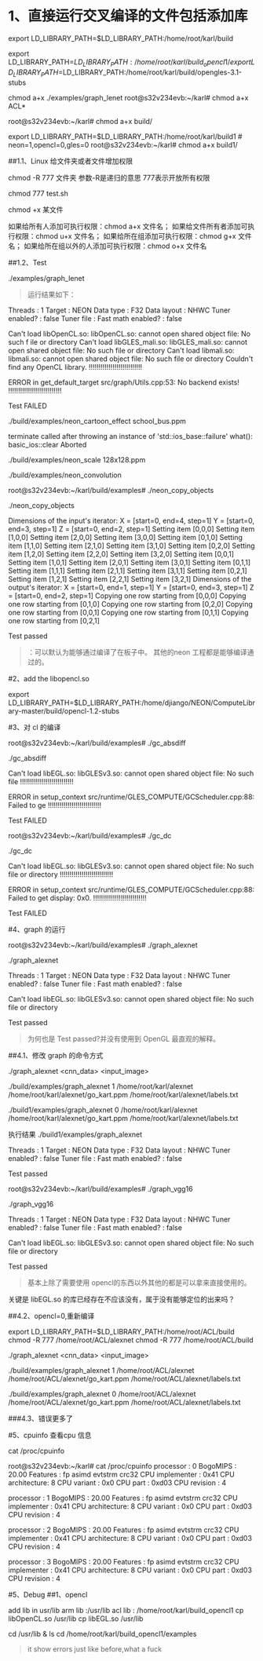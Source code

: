# 1、直接运行交叉编译的文件包括添加库


export LD_LIBRARY_PATH=$LD_LIBRARY_PATH:/home/root/karl/build



export LD_LIBRARY_PATH=$LD_LIBRARY_PATH:/home/root/karl/build_opencl1/
export LD_LIBRARY_PATH=$LD_LIBRARY_PATH:/home/root/karl/build/opengles-3.1-stubs


chmod a+x ./examples/graph_lenet
root@s32v234evb:~/karl# chmod a+x ACL*

root@s32v234evb:~/karl# chmod a+x build/

export LD_LIBRARY_PATH=$LD_LIBRARY_PATH:/home/root/karl/build1  # neon=1,opencl=0,gles=0
root@s32v234evb:~/karl# chmod a+x build1/


##1.1、Linux 给文件夹或者文件增加权限

chmod -R 777 文件夹
参数-R是递归的意思
777表示开放所有权限

 





chmod 777 test.sh

chmod +x 某文件

如果给所有人添加可执行权限：chmod a+x 文件名；
如果给文件所有者添加可执行权限：chmod u+x 文件名；
如果给所在组添加可执行权限：chmod g+x 文件名；
如果给所在组以外的人添加可执行权限：chmod o+x 文件名










##1.2、Test

./examples/graph_lenet

>运行结果如下：

Threads : 1
Target : NEON
Data type : F32
Data layout : NHWC
Tuner enabled? : false
Tuner file :
Fast math enabled? : false

Can't load libOpenCL.so: libOpenCL.so: cannot open shared object file: No such f                                                                             ile or directory
Can't load libGLES_mali.so: libGLES_mali.so: cannot open shared object file: No                                                                              such file or directory
Can't load libmali.so: libmali.so: cannot open shared object file: No such file                                                                              or directory
Couldn't find any OpenCL library.
!!!!!!!!!!!!!!!!!!!!!!!!!!!

ERROR in get_default_target src/graph/Utils.cpp:53: No backend exists!
!!!!!!!!!!!!!!!!!!!!!!!!!!!

Test FAILED






./build/examples/neon_cartoon_effect  school_bus.ppm

terminate called after throwing an instance of 'std::ios_base::failure'
  what():  basic_ios::clear
Aborted


./build/examples/neon_scale 128x128.ppm



./build/examples/neon_convolution




root@s32v234evb:~/karl/build/examples# ./neon_copy_objects

./neon_copy_objects

 Dimensions of the input's iterator:
 X = [start=0, end=4, step=1]
 Y = [start=0, end=3, step=1]
 Z = [start=0, end=2, step=1]
Setting item [0,0,0]
Setting item [1,0,0]
Setting item [2,0,0]
Setting item [3,0,0]
Setting item [0,1,0]
Setting item [1,1,0]
Setting item [2,1,0]
Setting item [3,1,0]
Setting item [0,2,0]
Setting item [1,2,0]
Setting item [2,2,0]
Setting item [3,2,0]
Setting item [0,0,1]
Setting item [1,0,1]
Setting item [2,0,1]
Setting item [3,0,1]
Setting item [0,1,1]
Setting item [1,1,1]
Setting item [2,1,1]
Setting item [3,1,1]
Setting item [0,2,1]
Setting item [1,2,1]
Setting item [2,2,1]
Setting item [3,2,1]
 Dimensions of the output's iterator:
 X = [start=0, end=1, step=1]
 Y = [start=0, end=3, step=1]
 Z = [start=0, end=2, step=1]
Copying one row starting from [0,0,0]
Copying one row starting from [0,1,0]
Copying one row starting from [0,2,0]
Copying one row starting from [0,0,1]
Copying one row starting from [0,1,1]
Copying one row starting from [0,2,1]

Test passed


>：可以默认为能够通过编译了在板子中。
其他的neon 工程都是能够编译通过的。




#2、add the libopencl.so

export LD_LIBRARY_PATH=$LD_LIBRARY_PATH:/home/djiango/NEON/ComputeLibrary-master/build/opencl-1.2-stubs



#3、对 cl 的编译


root@s32v234evb:~/karl/build/examples# ./gc_absdiff

./gc_absdiff

Can't load libEGL.so: libGLESv3.so: cannot open shared object file: No such file
!!!!!!!!!!!!!!!!!!!!!!!!!!!

ERROR in setup_context src/runtime/GLES_COMPUTE/GCScheduler.cpp:88: Failed to ge
!!!!!!!!!!!!!!!!!!!!!!!!!!!

Test FAILED


root@s32v234evb:~/karl/build/examples# ./gc_dc

./gc_dc

Can't load libEGL.so: libGLESv3.so: cannot open shared object file: No such file or directory
!!!!!!!!!!!!!!!!!!!!!!!!!!!

ERROR in setup_context src/runtime/GLES_COMPUTE/GCScheduler.cpp:88: Failed to get display: 0x0.
!!!!!!!!!!!!!!!!!!!!!!!!!!!

Test FAILED


#4、graph 的运行

root@s32v234evb:~/karl/build/examples# ./graph_alexnet

./graph_alexnet

Threads : 1
Target : NEON
Data type : F32
Data layout : NHWC
Tuner enabled? : false
Tuner file :
Fast math enabled? : false

Can't load libEGL.so: libGLESv3.so: cannot open shared object file: No such file or directory

Test passed

>为何也是 Test passed?并没有使用到 OpenGL 最直观的解释。



##4.1、修改 graph 的命令方式

./graph_alexnet <target> <cnn_data> <input_image> <labels>


./build/examples/graph_alexnet 1 /home/root/karl/alexnet /home/root/karl/alexnet/go_kart.ppm /home/root/karl/alexnet/labels.txt


./build1/examples/graph_alexnet 0 /home/root/karl/alexnet /home/root/karl/alexnet/go_kart.ppm /home/root/karl/alexnet/labels.txt

执行结果
./build1/examples/graph_alexnet

Threads : 1
Target : NEON
Data type : F32
Data layout : NHWC
Tuner enabled? : false
Tuner file :
Fast math enabled? : false


Test passed





root@s32v234evb:~/karl/build/examples# ./graph_vgg16

./graph_vgg16

Threads : 1
Target : NEON
Data type : F32
Data layout : NHWC
Tuner enabled? : false
Tuner file :
Fast math enabled? : false

Can't load libEGL.so: libGLESv3.so: cannot open shared object file: No such file or directory

Test passed


>基本上除了需要使用 opencl的东西以外其他的都是可以拿来直接使用的。


关键是 libEGL.so 的库已经存在不应该没有，属于没有能够定位的出来吗？
















##4.2、opencl=0,重新编译


export LD_LIBRARY_PATH=$LD_LIBRARY_PATH:/home/root/ACL/build
chmod -R 777 /home/root/ACL/alexnet
chmod -R 777 /home/root/ACL/build



./graph_alexnet <target> <cnn_data> <input_image> <labels>


./build/examples/graph_alexnet 1 /home/root/ACL/alexnet /home/root/ACL/alexnet/go_kart.ppm /home/root/ACL/alexnet/labels.txt


./build/examples/graph_alexnet 0 /home/root/ACL/alexnet /home/root/ACL/alexnet/go_kart.ppm /home/root/ACL/alexnet/labels.txt





###4.3、错误更多了




#5、cpuinfo 查看cpu 信息

cat /proc/cpuinfo

root@s32v234evb:~/karl# cat /proc/cpuinfo
processor       : 0
BogoMIPS        : 20.00
Features        : fp asimd evtstrm crc32
CPU implementer : 0x41
CPU architecture: 8
CPU variant     : 0x0
CPU part        : 0xd03
CPU revision    : 4

processor       : 1
BogoMIPS        : 20.00
Features        : fp asimd evtstrm crc32
CPU implementer : 0x41
CPU architecture: 8
CPU variant     : 0x0
CPU part        : 0xd03
CPU revision    : 4

processor       : 2
BogoMIPS        : 20.00
Features        : fp asimd evtstrm crc32
CPU implementer : 0x41
CPU architecture: 8
CPU variant     : 0x0
CPU part        : 0xd03
CPU revision    : 4

processor       : 3
BogoMIPS        : 20.00
Features        : fp asimd evtstrm crc32
CPU implementer : 0x41
CPU architecture: 8
CPU variant     : 0x0
CPU part        : 0xd03
CPU revision    : 4


#5、Debug
##1、opencl

add lib in usr/lib
 arm lib  :/usr/lib
 acl lib : /home/root/karl/build_opencl1
cp libOpenCL.so /usr/lib
cp libEGL.so /usr/lib

cd /usr/lib & ls
cd /home/root/karl/build_opencl1/examples

> it show errors just like before,what a fuck





